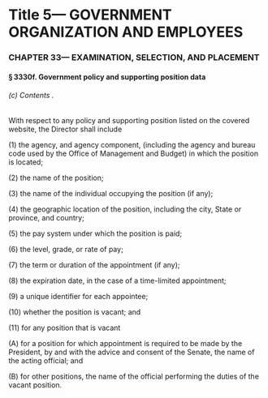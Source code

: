 
# Title 5— GOVERNMENT ORGANIZATION AND EMPLOYEES
### CHAPTER 33— EXAMINATION, SELECTION, AND PLACEMENT
#### § 3330f. Government policy and supporting position data
###### (c) Contents .

With respect to any policy and supporting position listed on the covered website, the Director shall include

(1) the agency, and agency component, (including the agency and bureau code used by the Office of Management and Budget) in which the position is located;

(2) the name of the position;

(3) the name of the individual occupying the position (if any);

(4) the geographic location of the position, including the city, State or province, and country;

(5) the pay system under which the position is paid;

(6) the level, grade, or rate of pay;

(7) the term or duration of the appointment (if any);

(8) the expiration date, in the case of a time-limited appointment;

(9) a unique identifier for each appointee;

(10) whether the position is vacant; and

(11) for any position that is vacant

(A) for a position for which appointment is required to be made by the President, by and with the advice and consent of the Senate, the name of the acting official; and

(B) for other positions, the name of the official performing the duties of the vacant position.

